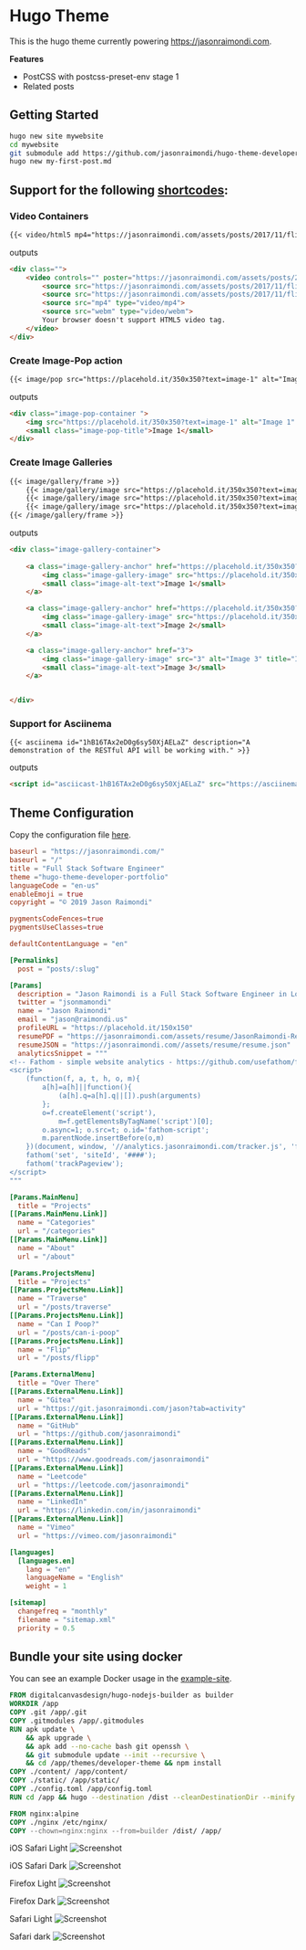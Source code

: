 # Hugo Theme

This is the hugo theme currently powering https://jasonraimondi.com.

**Features**

* PostCSS with postcss-preset-env stage 1
* Related posts

## Getting Started

```bash
hugo new site mywebsite
cd mywebsite
git submodule add https://github.com/jasonraimondi/hugo-theme-developer-portfolio.git themes/hugo-theme-developer-portfolio
hugo new my-first-post.md
```

## Support for the following [shortcodes](https://gohugo.io/templates/shortcode-templates/):

### Video Containers

```md
{{< video/html5 mp4="https://jasonraimondi.com/assets/posts/2017/11/flipp/flipp-mp4.mp4" webm="https://jasonraimondi.com/assets/posts/2017/11/flipp/flipp-webm.webm" poster="https://jasonraimondi.com/assets/posts/2017/11/flipp/flipp-screenshot.png" >}}
```

outputs 

```html
<div class="">
    <video controls="" poster="https://jasonraimondi.com/assets/posts/2017/11/flipp/flipp-screenshot.png">
        <source src="https://jasonraimondi.com/assets/posts/2017/11/flipp/flipp-mp4.mp4" type="video/mp4">
        <source src="https://jasonraimondi.com/assets/posts/2017/11/flipp/flipp-webm.webm" type="video/webm">
        <source src="mp4" type="video/mp4">
        <source src="webm" type="video/webm">
        Your browser doesn't support HTML5 video tag.
    </video>
</div>
```
### Create Image-Pop action

```md
{{< image/pop src="https://placehold.it/350x350?text=image-1" alt="Image 1" >}}
```

outputs

```html
<div class="image-pop-container ">
    <img src="https://placehold.it/350x350?text=image-1" alt="Image 1" title="Image 1" class="pops">
    <small class="image-pop-title">Image 1</small>
</div>
```

### Create Image Galleries

```md
{{< image/gallery/frame >}}
    {{< image/gallery/image src="https://placehold.it/350x350?text=image-1" alt="Image 1" >}}
    {{< image/gallery/image src="https://placehold.it/350x350?text=image-2" alt="Image 2" >}}
    {{< image/gallery/image src="https://placehold.it/350x350?text=image-3" alt="Image 3" >}}
{{< /image/gallery/frame >}}
```

outputs

```html
<div class="image-gallery-container">
    
    <a class="image-gallery-anchor" href="https://placehold.it/350x350?text=image-1">
        <img class="image-gallery-image" src="https://placehold.it/350x350?text=image-1" alt="Image 1" title="Image 1">
        <small class="image-alt-text">Image 1</small>
    </a>

    <a class="image-gallery-anchor" href="https://placehold.it/350x350?text=image-2">
        <img class="image-gallery-image" src="https://placehold.it/350x350?text=image-2" alt="Image 2" title="Image 2">
        <small class="image-alt-text">Image 2</small>
    </a>

    <a class="image-gallery-anchor" href="3">
        <img class="image-gallery-image" src="3" alt="Image 3" title="Image 3">
        <small class="image-alt-text">Image 3</small>
    </a>


</div>
```

### Support for Asciinema

```
{{< asciinema id="1hB16TAx2eD0g6sy50XjAELaZ" description="A demonstration of the RESTful API will be working with." >}}
```

outputs

```html
<script id="asciicast-1hB16TAx2eD0g6sy50XjAELaZ" src="https://asciinema.org/a/1hB16TAx2eD0g6sy50XjAELaZ.js" async></script>
```
## Theme Configuration

Copy the configuration file [here](example-site/config.toml).

```toml
baseurl = "https://jasonraimondi.com/"
baseurl = "/"
title = "Full Stack Software Engineer"
theme ="hugo-theme-developer-portfolio"
languageCode = "en-us"
enableEmoji = true
copyright = "© 2019 Jason Raimondi"

pygmentsCodeFences=true
pygmentsUseClasses=true

defaultContentLanguage = "en"

[Permalinks]
  post = "posts/:slug"

[Params]
  description = "Jason Raimondi is a Full Stack Software Engineer in Los Angeles. My focus has been in web systems, building and deploying server and client web applications. I am a technologist and all around computer geek; give me a computer and I will be hacking in minutes, occupied for days."
  twitter = "jsonmamondi"
  name = "Jason Raimondi"
  email = "jason@raimondi.us"
  profileURL = "https://placehold.it/150x150"
  resumePDF = "https://jasonraimondi.com/assets/resume/JasonRaimondi-Resume-3.2.6.pdf"
  resumeJSON = "https://jasonraimondi.com//assets/resume/resume.json"
  analyticsSnippet = """
<!-- Fathom - simple website analytics - https://github.com/usefathom/fathom -->
<script>
    (function(f, a, t, h, o, m){
        a[h]=a[h]||function(){
            (a[h].q=a[h].q||[]).push(arguments)
        };
        o=f.createElement('script'),
            m=f.getElementsByTagName('script')[0];
        o.async=1; o.src=t; o.id='fathom-script';
        m.parentNode.insertBefore(o,m)
    })(document, window, '//analytics.jasonraimondi.com/tracker.js', 'fathom');
    fathom('set', 'siteId', '####');
    fathom('trackPageview');
</script>
"""

[Params.MainMenu]
  title = "Projects"
[[Params.MainMenu.Link]]
  name = "Categories"
  url = "/categories"
[[Params.MainMenu.Link]]
  name = "About"
  url = "/about"

[Params.ProjectsMenu]
  title = "Projects"
[[Params.ProjectsMenu.Link]]
  name = "Traverse"
  url = "/posts/traverse"
[[Params.ProjectsMenu.Link]]
  name = "Can I Poop?"
  url = "/posts/can-i-poop"
[[Params.ProjectsMenu.Link]]
  name = "Flip"
  url = "/posts/flipp"

[Params.ExternalMenu]
  title = "Over There"
[[Params.ExternalMenu.Link]]
  name = "Gitea"
  url = "https://git.jasonraimondi.com/jason?tab=activity"
[[Params.ExternalMenu.Link]]
  name = "GitHub"
  url = "https://github.com/jasonraimondi"
[[Params.ExternalMenu.Link]]
  name = "GoodReads"
  url = "https://www.goodreads.com/jasonraimondi"
[[Params.ExternalMenu.Link]]
  name = "Leetcode"
  url = "https://leetcode.com/jasonraimondi"
[[Params.ExternalMenu.Link]]
  name = "LinkedIn"
  url = "https://linkedin.com/in/jasonraimondi"
[[Params.ExternalMenu.Link]]
  name = "Vimeo"
  url = "https://vimeo.com/jasonraimondi"

[languages]
  [languages.en]
    lang = "en"
    languageName = "English"
    weight = 1

[sitemap]
  changefreq = "monthly"
  filename = "sitemap.xml"
  priority = 0.5
```

## Bundle your site using docker

You can see an example Docker usage in the [example-site](./example-site/Dockerfile).

```dockerfile
FROM digitalcanvasdesign/hugo-nodejs-builder as builder
WORKDIR /app
COPY .git /app/.git
COPY .gitmodules /app/.gitmodules
RUN apk update \
    && apk upgrade \
    && apk add --no-cache bash git openssh \
    && git submodule update --init --recursive \
    && cd /app/themes/developer-theme && npm install
COPY ./content/ /app/content/
COPY ./static/ /app/static/
COPY ./config.toml /app/config.toml
RUN cd /app && hugo --destination /dist --cleanDestinationDir --minify

FROM nginx:alpine
COPY ./nginx /etc/nginx/
COPY --chown=nginx:nginx --from=builder /dist/ /app/
```

iOS Safari Light
![Screenshot](.images/theme-screenshots-1.png)

iOS Safari Dark
![Screenshot](.images/theme-screenshots-2.png)

Firefox Light
![Screenshot](.images/theme-screenshots-3.png)

Firefox Dark
![Screenshot](.images/theme-screenshots-4.png)

Safari Light
![Screenshot](.images/theme-screenshots-5.png)

Safari dark
![Screenshot](.images/theme-screenshots-6.png)
